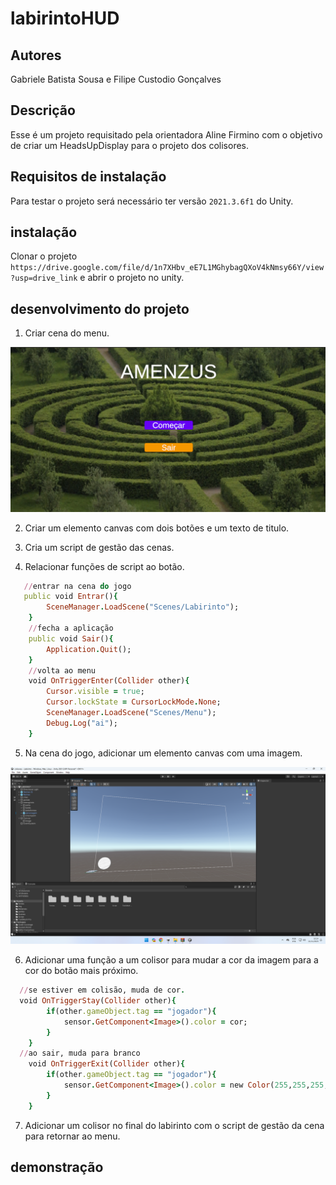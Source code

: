 # labirintoHUD

## Autores
Gabriele Batista Sousa e Filipe Custodio Gonçalves 

## Descrição 
Esse é um projeto requisitado pela orientadora Aline Firmino com o objetivo de criar um HeadsUpDisplay para o projeto dos colisores.

## Requisitos de instalação
Para testar o projeto será necessário ter versão `2021.3.6f1` do Unity.

## instalação 
Clonar o projeto `https://drive.google.com/file/d/1n7XHbv_eE7L1MGhybagQXoV4kNmsy66Y/view?usp=drive_link`
e abrir o projeto no unity.

## desenvolvimento do projeto
1. Criar cena do menu.

<img src="img/1.png"/>

2. Criar um elemento canvas com dois botões e um texto de titulo.

3. Cria um script de gestão das cenas.

4. Relacionar funções de script ao botão.
```ruby
   //entrar na cena do jogo
   public void Entrar(){
        SceneManager.LoadScene("Scenes/Labirinto");
    }
    //fecha a aplicação
    public void Sair(){
        Application.Quit();
    }
    //volta ao menu
    void OnTriggerEnter(Collider other){ 
        Cursor.visible = true;
        Cursor.lockState = CursorLockMode.None;
        SceneManager.LoadScene("Scenes/Menu");
        Debug.Log("ai");
    }
```

5. Na cena do jogo, adicionar um elemento canvas com uma imagem.

<img src="img/2.png"/>

6. Adicionar uma função a um colisor para mudar a cor da imagem para a cor do botão mais próximo.

```ruby
  //se estiver em colisão, muda de cor.
  void OnTriggerStay(Collider other){ 
        if(other.gameObject.tag == "jogador"){
            sensor.GetComponent<Image>().color = cor;
        }
    }
  //ao sair, muda para branco
    void OnTriggerExit(Collider other){ 
        if(other.gameObject.tag == "jogador"){
            sensor.GetComponent<Image>().color = new Color(255,255,255,255);
        }
    }
```

7. Adicionar um colisor no final do labirinto com o script de gestão da cena para retornar ao menu.

## demonstração 
